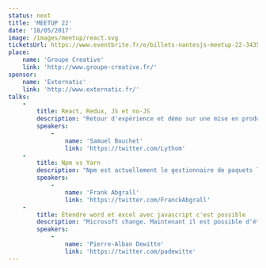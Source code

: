 ```yaml
---
status: next
title: 'MEETUP 22'
date: '18/05/2017'
image: /images/meetup/react.svg
ticketsUrl: https://www.eventbrite.fr/e/billets-nantesjs-meetup-22-34355966621
place:
    name: 'Groupe Creative'
    link: 'http://www.groupe-creative.fr/'
sponsor:
    name: 'Externatic'
    link: 'http://www.externatic.fr/'
talks:
    -
        title: React, Redux, JS et no-JS
        description: "Retour d'expérience et démo sur une mise en production où la très grande majorité du code est partagée entre client pour rendu js et serveur pour rendu no-js. Présentation et discussion autour de l'architecture technique."
        speakers:
            -
                name: 'Samuel Bouchet'
                link: 'https://twitter.com/Lythom'
    -
        title: Npm vs Yarn
        description: "Npm est actuellement le gestionnaire de paquets le plus utilisé dans le monde Javascript. Fin 2016, son jeune concurrent Yarn fait son apparition et gagne très vite en popularité. Yarn est-il à la hauteur de cette popularité ? Comment se démarque-t-il d'Npm? Dans ce talk, nous allons mettre en évidence les principales différences entre les deux gestionnaires de paquets à travers une série de tests concrets."
        speakers:
            -
                name: 'Frank Abgrall'
                link: 'https://twitter.com/FranckAbgrall'
    -
        title: Étendre word et excel avec javascript c'est possible
        description: "Microsoft change. Maintenant il est possible d'étendre Office avec quelques lignes de HTML, CSS et Javascript. Venez découvrir comment il est possible de lire et d'enrichir un document word ou bien de compléter un document excel en quelques lignes de code."
        speakers:
            -
                name: 'Pierre-Alban Dewitte'
                link: 'https://twitter.com/padewitte'
---
```

